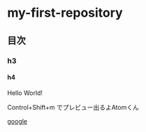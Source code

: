 # my-first-repository

## 目次

### h3

#### h4

Hello World!

Control+Shift+m でプレビュー出るよAtomくん

[google](http://google.com)
